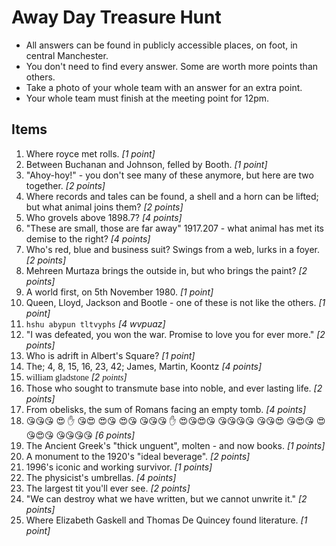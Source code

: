 # Away Day Treasure Hunt

* All answers can be found in publicly accessible places, on foot, in central Manchester.
* You don't need to find every answer. Some are worth more points than others.
* Take a photo of your whole team with an answer for an extra point.
* Your whole team must finish at the meeting point for 12pm.

## Items

1. Where royce met rolls. *[1 point]*
1. Between Buchanan and Johnson, felled by Booth. *[1 point]*
1. "Ahoy-hoy!" - you don't see many of these anymore, but here are two together. *[2 points]*
1. Where records and tales can be found, a shell and a horn can be lifted; but what animal joins them? *[2 points]*
1. Who grovels above 1898.7? *[4 points]*
1. "These are small, those are far away" 1917.207 - what animal has met its demise to the right? *[4 points]*
1. Who's red, blue and business suit? Swings from a web, lurks in a foyer. *[2 points]*
1. Mehreen Murtaza brings the outside in, but who brings the paint? *[2 points]*
1. A world first, on 5th November 1980. *[1 point]*
1. Queen, Lloyd, Jackson and Bootle - one of these is not like the others. *[1 point]*
1. `hshu abypun tltvyphs` *[4 wvpuaz]*
1. "I was defeated, you won the war. Promise to love you for ever more." *[2 points]*
1. Who is adrift in Albert's Square? *[1 point]*
1. The; 4, 8, 15, 16, 23, 42; James, Martin, Koontz *[4 points]*
1. <span style="font-family: wingdings;">william gladstone</span> *[2 <span style="font-family: wingdings;">points</span>]*
1. Those who sought to transmute base into noble, and ever lasting life. *[2 points]*
1. From obelisks, the sum of Romans facing an empty tomb. *[4 points]*
1. 😘😘😘 😍 ✋ 😘😍 😍😘 😍😘 😘😘😘 ✋ 😍😘😍😘 😘😘😘😘 😘😘😍 😘😍😘 😍😘😍😘 😘😘😘😘 *[6 points]*
1. The Ancient Greek's "thick unguent", molten - and now books. *[1 points]*
1. A monument to the 1920's "ideal beverage". *[2 points]*
1. 1996's iconic and working survivor. *[1 points]*
1. The physicist's umbrellas. *[4 points]*
1. The largest tit you'll ever see. *[2 points]*
1. "We can destroy what we have written, but we cannot unwrite it." *[2 points]*
1. Where Elizabeth Gaskell and Thomas De Quincey found literature. *[1 point]*

